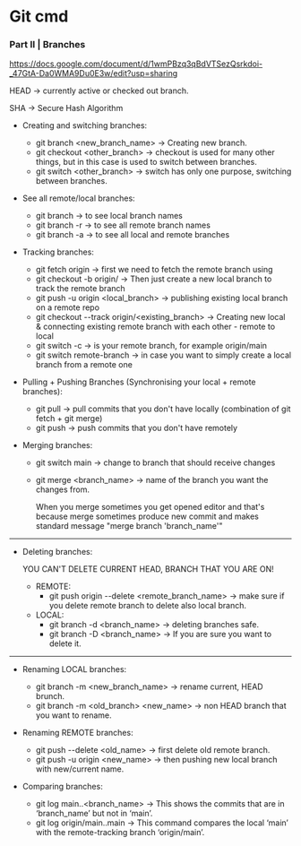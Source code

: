 # Git cmd
### Part II |  Branches

https://docs.google.com/document/d/1wmPBzq3qBdVTSezQsrkdoi-_47GtA-Da0WMA9Du0E3w/edit?usp=sharing

HEAD -> currently active or checked out branch.

SHA -> Secure Hash Algorithm
- Creating and switching branches:
    - git branch <new_branch_name> -> Creating new branch.
    - git checkout <other_branch> -> checkout is used for many other things, but in this case is used to switch between branches.
    - git switch <other_branch> -> switch has only one purpose, switching between branches.

- See all remote/local branches:
    - git branch -> to see local branch names
    - git branch -r -> to see all remote branch names
    - git branch -a -> to see all local and remote branches

- Tracking branches:
    - git fetch origin <remote-branch> -> first we need to fetch the remote branch using
    - git checkout -b <local-branch> origin/<remote-branch> -> Then just create a new local branch to track the remote branch
    - git push -u origin <local_branch> -> publishing existing local branch on a remote repo
    - git checkout --track origin/<existing_branch> -> Creating new local & connecting existing remote branch with each other - remote to local
    - git switch -c <new-branch> <start-point> -> <start-point> is your remote branch, for example origin/main
    - git switch remote-branch -> in case you want to simply create a local branch from a remote one

- Pulling + Pushing Branches (Synchronising your local + remote branches):
    - git pull -> pull commits that you don't have locally (combination of git fetch + git merge)
    - git push -> push commits that you don't have remotely

- Merging branches:
    - git switch main -> change to branch that should receive changes
    - git merge <branch_name> -> name of the branch you want the changes from.

      When you merge sometimes you get opened editor and that's because merge sometimes produce new commit and makes standard message "merge branch 'branch_name'"

-----------------------------------------------------------
- Deleting branches:
    
    YOU CAN'T DELETE CURRENT HEAD, BRANCH THAT YOU ARE ON!
    - REMOTE:
        - git push origin --delete <remote_branch_name> -> make sure if you delete
          remote branch to delete also local branch.
    - LOCAL:
        - git branch -d <branch_name> -> deleting branches safe.
        - git branch -D <branch_name> -> If you are sure you want to delete it.

-----------------------------------------------------------

- Renaming LOCAL branches:
    - git branch -m <new_branch_name> -> rename current, HEAD brunch.
    - git branch -m <old_branch> <new_name> -> non HEAD branch that you want to rename.

- Renaming REMOTE branches:
    - git push --delete <old_name> -> first delete old remote branch.
    - git push -u origin <new_name> -> then pushing new local branch with new/current name.

- Comparing branches:
    - git log main..<branch_name> -> This shows the commits that are in ‘branch_name’
      but not in ‘main’.
    - git log origin/main..main -> This command compares the local ‘main’ with the
      remote-tracking branch ‘origin/main’.
